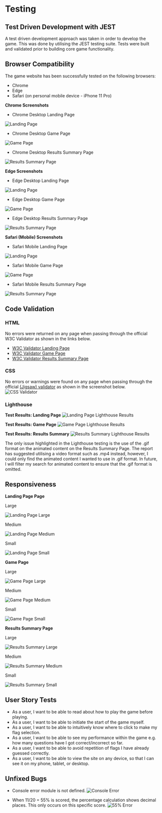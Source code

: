 # Testing

## Test Driven Development with JEST

A test driven development approach was taken in order to develop the game. This was done by utilising the JEST testing suite.
Tests were built and validated prior to building core game functionality.

## Browser Compatibility

The game website has been successfully tested on the following browsers:
- Chrome
- Edge
- Safari (on personal mobile device - iPhone 11 Pro)

__Chrome Screenshots__

- Chrome Desktop Landing Page

![Landing Page](documentation/testing/vex-vex-chrome-desktop-landing-page.png)

- Chrome Desktop Game Page

![Game Page](documentation/testing/vex-vex-chrome-desktop-game-page.png)

- Chrome Desktop Results Summary Page

![Results Summary Page](documentation/testing/vex-vex-chrome-desktop-results-summary-page.png)

__Edge Screenshots__

- Edge Desktop Landing Page

![Landing Page](documentation/testing/vex-vex-edge-desktop-landing-page.png)

- Edge Desktop Game Page

![Game Page](documentation/testing/vex-vex-edge-desktop-game-page.png)

- Edge Desktop Results Summary Page

![Results Summary Page](documentation/testing/vex-vex-edge-desktop-results-summary-page.png)

__Safari (Mobile) Screenshots__

- Safari Mobile Landing Page

![Landing Page](documentation/testing/vex-vex-safari-mobile-landing-page.png)

- Safari Mobile Game Page

![Game Page](documentation/testing/vex-vex-safari-mobile-game-page.png)

- Safari Mobile Results Summary Page

![Results Summary Page](documentation/testing/vex-vex-safari-mobile-results-summary-page.png)

## Code Validation

### HTML

No errors were returned on any page when passing through the official W3C Validator as shown in the links below.
  - [W3C Validator Landing Page](https://validator.w3.org/nu/?doc=https%3A%2F%2Fsniclasj.github.io%2Fvexillological-vexation%2Findex.html)
  - [W3C Validator Game Page](https://validator.w3.org/nu/?doc=https%3A%2F%2Fsniclasj.github.io%2Fvexillological-vexation%2Fvex-vex.html)
  - [W3C Validator Results Summary Page](https://validator.w3.org/nu/?doc=https%3A%2F%2Fsniclasj.github.io%2Fvexillological-vexation%2Ffinished.html)

### CSS

No errors or warnings were found on any page when passing through the official [(Jigsaw) validator](https://jigsaw.w3.org/css-validator/validator?uri=https%3A%2F%2Fsniclasj.github.io%2Fvexillological-vexation%2Findex.html&profile=css3svg&usermedium=all&warning=1&vextwarning=&lang=en#warnings) as shown in the screenshot below.
![CSS Validator](documentation/testing/vex-vex-css-validation.png)

### Lighthouse

__Test Results: Landing Page__
![Landing Page Lighthouse Results](documentation/testing/vex-vex-lighthouse-landing-page.png)

__Test Results: Game Page__
![Game Page Lighthouse Results](documentation/testing/vex-vex-lighthouse-game-page.png)

__Test Results: Results Summary__
![Results Summary Lighthouse Results](documentation/testing/vex-vex-lighthouse-results-summary-page.png)

The only issue highlighted in the Lighthouse testing is the use of the .gif format on the animated content on the Results Summary Page. The report has suggested utilising a video format such as .mp4 instead, however, I could only find the animated content I wanted to use in .gif format.
In future, I will filter my search for animated content to ensure that the .gif format is omitted.

## Responsiveness

__Landing Page Page__

Large

![Landing Page Large](documentation/testing/sj-fitness-responsiveness-large.jpg)

Medium

![Landing Page Medium](documentation/testing/sj-fitness-responsiveness-medium.jpg)

Small

![Landing Page Small](documentation/testing/sj-fitness-responsiveness-small.jpg)

__Game Page__

Large

![Game Page Large](documentation/testing/sj-fitness-responsiveness-pricing-large.jpg)

Medium

![Game Page Medium](documentation/testing/sj-fitness-responsiveness-pricing-medium.jpg)

Small

![Game Page Small](documentation/testing/sj-fitness-responsiveness-pricing-small.jpg)

__Results Summary Page__

Large

![Results Summary Large](documentation/testing/sj-fitness-responsiveness-join-us-large.jpg)

Medium

![Results Summary Medium](documentation/testing/sj-fitness-responsiveness-join-us-medium.jpg)

Small

![Results Summary Small](documentation/testing/sj-fitness-responsiveness-join-us-small.jpg)

## User Story Tests

- As a user, I want to be able to read about how to play the game before playing.
- As a user, I want to be able to initiate the start of the game myself.
- As a user, I want to be able to intuitively know where to click to make my flag selection.
- As a user, I want to be able to see my performance within the game e.g. how many questions have I got correct/incorrect so far.
- As a user, I want to be able to avoid repetition of flags I have already guessed correctly.
- As a user, I want to be able to view the site on any device, so that I can see it on my phone, tablet, or desktop.

## Unfixed Bugs

- Console error module is not defined.
![Console Error](documentation/testing/vex-vex-console-reference-error.png)

- When 11/20 = 55% is scored, the percentage calculation shows decimal places. This only occurs on this specific score.
![55% Error](documentation/testing/vex-vex-fifty-five-percent-bug.png)
